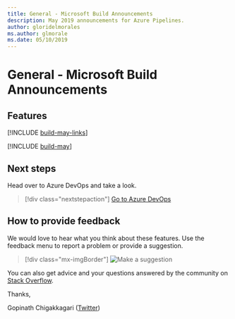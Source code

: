 ```yaml
---
title: General - Microsoft Build Announcements
description: May 2019 announcements for Azure Pipelines.  
author: gloridelmorales
ms.author: glmorale
ms.date: 05/10/2019
---
```


# General - Microsoft Build Announcements

## Features

[!INCLUDE [build-may-links](../includes/general/build-may-links.md)]

[!INCLUDE [build-may](../includes/general/build-may.md)]

## Next steps

Head over to Azure DevOps and take a look.

> [!div class="nextstepaction"]
> [Go to Azure DevOps](https://go.microsoft.com/fwlink/?LinkId=307137&campaign=o~msft~docs~product-vsts~release-notes)

## How to provide feedback

We would love to hear what you think about these features. Use the feedback menu to report a problem or provide a suggestion.

> [!div class="mx-imgBorder"]
> ![Make a suggestion](../../media/make-a-suggestion.png)

You can also get advice and your questions answered by the community on [Stack Overflow](https://stackoverflow.com/questions/tagged/azure-devops).

Thanks,

Gopinath Chigakkagari ([Twitter](https://twitter.com/gopinach))
